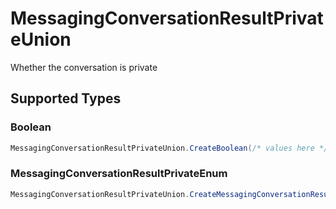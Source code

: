# MessagingConversationResultPrivateUnion

Whether the conversation is private


## Supported Types

### Boolean

```csharp
MessagingConversationResultPrivateUnion.CreateBoolean(/* values here */);
```

### MessagingConversationResultPrivateEnum

```csharp
MessagingConversationResultPrivateUnion.CreateMessagingConversationResultPrivateEnum(/* values here */);
```
